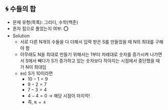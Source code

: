 ## 🌀 수들의 합

- 문제 유형(목록): 그리디, 수학(백준)
- 혼자 힘으로 풀었는지 여부: ⭕️
- Solution
  - 서로 다른 N개의 수들을 다 더해서 입력 받은 S를 만들었을 때 N의 최대를 구해야 함
  - 아무래도 N을 최대로 만들기 위해서는 1부터 차례대로 숫자를 증가시켜 나가면서 S에서 빼다가
    S가 증가하고 있는 숫자보다 작아지는 시점에서 중단했을 때가 N이 최대임
  - ex) S가 10이라면
    - $10 - 1 = 9$
    - $9 - 2 = 7$
    - $7 - 3 = 4$
    - $4 - 4 = 0$ → 해당 시점이 마지막!
    - 즉, `N = 4`

